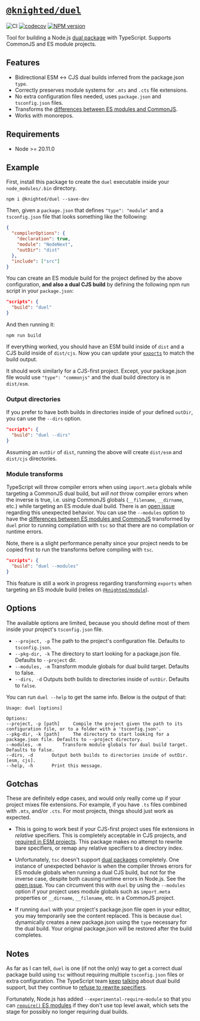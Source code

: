 # [`@knighted/duel`](https://www.npmjs.com/package/@knighted/duel)

![CI](https://github.com/knightedcodemonkey/duel/actions/workflows/ci.yml/badge.svg)
[![codecov](https://codecov.io/gh/knightedcodemonkey/duel/branch/main/graph/badge.svg?token=7K74BRLHFy)](https://codecov.io/gh/knightedcodemonkey/duel)
[![NPM version](https://img.shields.io/npm/v/@knighted/duel.svg)](https://www.npmjs.com/package/@knighted/duel)

Tool for building a Node.js [dual package](https://nodejs.org/api/packages.html#dual-commonjses-module-packages) with TypeScript. Supports CommonJS and ES module projects.

## Features

- Bidirectional ESM ↔️ CJS dual builds inferred from the package.json `type`.
- Correctly preserves module systems for `.mts` and `.cts` file extensions.
- No extra configuration files needed, uses `package.json` and `tsconfig.json` files.
- Transforms the [differences between ES modules and CommonJS](https://nodejs.org/api/esm.html#differences-between-es-modules-and-commonjs).
- Works with monorepos.


## Requirements

- Node >= 20.11.0

## Example

First, install this package to create the `duel` executable inside your `node_modules/.bin` directory.

```console
npm i @knighted/duel --save-dev
```

Then, given a `package.json` that defines `"type": "module"` and a `tsconfig.json` file that looks something like the following:

```json
{
  "compilerOptions": {
    "declaration": true,
    "module": "NodeNext",
    "outDir": "dist"
  },
  "include": ["src"]
}
```

You can create an ES module build for the project defined by the above configuration, **and also a dual CJS build** by defining the following npm run script in your `package.json`:

```json
"scripts": {
  "build": "duel"
}
```

And then running it:

```console
npm run build
```

If everything worked, you should have an ESM build inside of `dist` and a CJS build inside of `dist/cjs`. Now you can update your [`exports`](https://nodejs.org/api/packages.html#exports) to match the build output.

It should work similarly for a CJS-first project. Except, your package.json file would use `"type": "commonjs"` and the dual build directory is in `dist/esm`.

### Output directories

If you prefer to have both builds in directories inside of your defined `outDir`, you can use the `--dirs` option.

```json
"scripts": {
  "build": "duel --dirs"
}
```

Assuming an `outDir` of `dist`, running the above will create `dist/esm` and `dist/cjs` directories.

### Module transforms

TypeScript will throw compiler errors when using `import.meta` globals while targeting a CommonJS dual build, but _will not_ throw compiler errors when the inverse is true, i.e. using CommonJS globals (`__filename`, `__dirname`, etc.) while targeting an ES module dual build. There is an [open issue](https://github.com/microsoft/TypeScript/issues/58658) regarding this unexpected behavior. You can use the `--modules` option to have the [differences between ES modules and CommonJS](https://nodejs.org/api/esm.html#differences-between-es-modules-and-commonjs) transformed by `duel` prior to running compilation with `tsc` so that there are no compilation or runtime errors.

Note, there is a slight performance penalty since your project needs to be copied first to run the transforms before compiling with `tsc`.

```json
"scripts": {
  "build": "duel --modules"
}
```

This feature is still a work in progress regarding transforming `exports` when targeting an ES module build (relies on [`@knighted/module`](https://github.com/knightedcodemonkey/module)).

## Options

The available options are limited, because you should define most of them inside your project's `tsconfig.json` file.

- `--project, -p` The path to the project's configuration file. Defaults to `tsconfig.json`.
- `--pkg-dir, -k` The directory to start looking for a package.json file. Defaults to `--project` dir.
- `--modules, -m` Transform module globals for dual build target. Defaults to false.
- `--dirs, -d` Outputs both builds to directories inside of `outDir`. Defaults to `false`.

You can run `duel --help` to get the same info. Below is the output of that:

```console
Usage: duel [options]

Options:
--project, -p [path] 	 Compile the project given the path to its configuration file, or to a folder with a 'tsconfig.json'.
--pkg-dir, -k [path] 	 The directory to start looking for a package.json file. Defaults to --project directory.
--modules, -m 		 Transform module globals for dual build target. Defaults to false.
--dirs, -d 		 Output both builds to directories inside of outDir. [esm, cjs].
--help, -h 		 Print this message.
```

## Gotchas

These are definitely edge cases, and would only really come up if your project mixes file extensions. For example, if you have `.ts` files combined with `.mts`, and/or `.cts`. For most projects, things should just work as expected.

- This is going to work best if your CJS-first project uses file extensions in _relative_ specifiers. This is completely acceptable in CJS projects, and [required in ESM projects](https://nodejs.org/api/esm.html#import-specifiers). This package makes no attempt to rewrite bare specifiers, or remap any relative specifiers to a directory index.

- Unfortunately, `tsc` doesn't support [dual packages](https://nodejs.org/api/packages.html#dual-commonjses-module-packages) completely. One instance of unexpected behavior is when the compiler throws errors for ES module globals when running a dual CJS build, but not for the inverse case, despite both causing runtime errors in Node.js. See the [open issue](https://github.com/microsoft/TypeScript/issues/58658). You can circumvent this with `duel` by using the `--modules` option if your project uses module globals such as `import.meta` properties or `__dirname`, `__filename`, etc. in a CommonJS project.

- If running `duel` with your project's package.json file open in your editor, you may temporarily see the content replaced. This is because `duel` dynamically creates a new package.json using the `type` necessary for the dual build. Your original package.json will be restored after the build completes.

## Notes

As far as I can tell, `duel` is one (if not the only) way to get a correct dual package build using `tsc` without requiring multiple `tsconfig.json` files or extra configuration. The TypeScript team [keep](https://github.com/microsoft/TypeScript/pull/54546) [talking](https://github.com/microsoft/TypeScript/issues/54593) about dual build support, but they continue to [refuse to rewrite specifiers](https://github.com/microsoft/TypeScript/issues/16577).

Fortunately, Node.js has added `--experimental-require-module` so that you can [`require()` ES modules](https://nodejs.org/api/esm.html#require) if they don't use top level await, which sets the stage for possibly no longer requiring dual builds.

